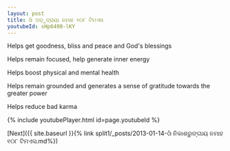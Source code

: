 ```yaml
---
layout: post
title: ଓଁ ଅଡ଼ୁଦ୍ରାୟା ନମାହ ୧୦୮ ଟିମଏସ
youtubeId: sHp6490-lKY
---
```

 
 
Helps get goodness, bliss and peace and God's blessings
 
Helps remain focused, help generate inner energy 
 
Helps boost physical and mental health 
 
Helps remain grounded and generates a sense of gratitude towards the greater power 
 
Helps reduce bad karma
 
 
 
 


{% include youtubePlayer.html id=page.youtubeId %}
 
[Next]({{ site.baseurl }}{% link  split1/_posts/2013-01-14-ଓଁ ନିକାଶରୁଙ୍ଗାୟ ନମାହ ୧୦୮ ଟିମଏସ.md%})
 
